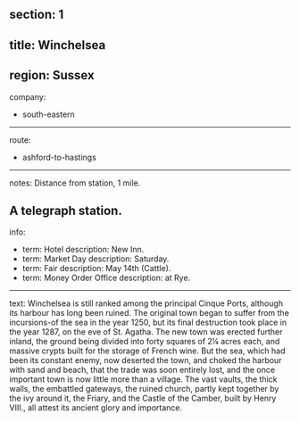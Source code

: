 section: 1
----
title: Winchelsea
----
region: Sussex
----
company:
- south-eastern
----
route:
- ashford-to-hastings
----
notes: Distance from station, 1 mile.

A telegraph station.
----
info:
- term: Hotel
  description: New Inn.
- term: Market Day
  description: Saturday.
- term: Fair
  description: May 14th (Cattle).
- term: Money Order Office
  description: at Rye.
----
text: Winchelsea is still ranked among the principal Cinque Ports, although its harbour has long been ruined. The original town began to suffer from the incursions-of the sea in the year 1250, but its final destruction took place in the year 1287, on the eve of St. Agatha. The new town was erected further inland, the ground being divided into forty squares of 2¼ acres each, and massive crypts built for the storage of French wine. But the sea, which had been its constant enemy, now deserted the town, and choked the harbour with sand and beach, that the trade was soon entirely lost, and the once important town is now little more than a village. The vast vaults, the thick walls, the embattled gateways, the ruined church, partly kept together by the ivy around it, the Friary, and the Castle of the Camber, built by Henry VIII., all attest its ancient glory and importance.
